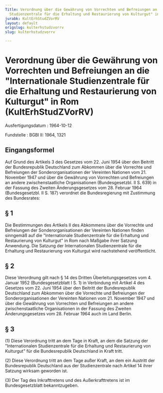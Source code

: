 ```yaml
---
Title: Verordnung über die Gewährung von Vorrechten und Befreiungen an die "Internationale
  Studienzentrale für die Erhaltung und Restaurierung von Kulturgut" in Rom
jurabk: KultErhStudZVorRV
layout: default
origslug: kulterhstudzvorrv
slug: kulterhstudzvorrv

---
```


# Verordnung über die Gewährung von Vorrechten und Befreiungen an die "Internationale Studienzentrale für die Erhaltung und Restaurierung von Kulturgut" in Rom (KultErhStudZVorRV)

Ausfertigungsdatum
:   1964-10-12

Fundstelle
:   BGBl II: 1964, 1321

## Eingangsformel

Auf Grund des Artikels 3 des Gesetzes vom 22. Juni 1954 über den
Beitritt der Bundesrepublik Deutschland zum Abkommen über die
Vorrechte und Befreiungen der Sonderorganisationen der Vereinten
Nationen vom 21. November 1947 und über die Gewährung von Vorrechten
und Befreiungen an andere zwischenstaatliche Organisationen
(Bundesgesetzbl. II S. 639) in der Fassung des Zweiten
Änderungsgesetzes vom 28. Februar 1964 (Bundesgesetzbl. II S. 187)
verordnet die Bundesregierung mit Zustimmung des Bundesrates:

## § 1

Die Bestimmungen des Artikels II des Abkommens über die Vorrechte und
Befreiungen der Sonderorganisationen der Vereinten Nationen finden
sinngemäß auf die "Internationale Studienzentrale für die Erhaltung
und Restaurierung von Kulturgut" in Rom nach Maßgabe ihrer Satzung
Anwendung. Die Satzung der Internationalen Studienzentrale für die
Erhaltung und Restaurierung von Kulturgut wird nachstehend
veröffentlicht.

## § 2

Diese Verordnung gilt nach § 14 des Dritten Überleitungsgesetzes vom
4\. Januar 1952 (Bundesgesetzblatt I S. 1) in Verbindung mit Artikel 4
des Gesetzes vom 22. Juni 1954 über den Beitritt der Bundesrepublik
Deutschland zum Abkommen über die Vorrechte und Befreiungen der
Sonderorganisationen der Vereinten Nationen vom 21. November 1947 und
über die Gewährung von Vorrechten und Befreiungen an andere
zwischenstaatliche Organisationen in der Fassung des Zweiten
Änderungsgesetzes vom 28. Februar 1964 auch im Land Berlin.

## § 3

(1) Diese Verordnung tritt an dem Tage in Kraft, an dem die Satzung
der "Internationalen Studienzentrale für die Erhaltung und
Restaurierung von Kulturgut" für die Bundesrepublik Deutschland in
Kraft tritt.

(2) Diese Verordnung tritt an dem Tage außer Kraft, an dem ein
Austritt der Bundesrepublik Deutschland aus der Studienzentrale nach
Artikel 14 ihrer Satzung wirksam geworden ist.

(3) Der Tag des Inkrafttretens und des Außerkrafttretens ist im
Bundesgesetzblatt bekanntzugeben.

